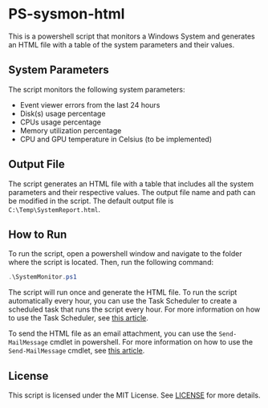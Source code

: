 # PS-sysmon-html
This is a powershell script that monitors a Windows System and generates an HTML file with a table of the system parameters and their values.

## System Parameters

The script monitors the following system parameters:

- Event viewer errors from the last 24 hours
- Disk(s) usage percentage
- CPUs usage percentage
- Memory utilization percentage
- CPU and GPU temperature in Celsius (to be implemented)

## Output File

The script generates an HTML file with a table that includes all the system parameters and their respective values. The output file name and path can be modified in the script. The default output file is `C:\Temp\SystemReport.html`.

## How to Run

To run the script, open a powershell window and navigate to the folder where the script is located. Then, run the following command:

```powershell
.\SystemMonitor.ps1
```

The script will run once and generate the HTML file. To run the script automatically every hour, you can use the Task Scheduler to create a scheduled task that runs the script every hour. For more information on how to use the Task Scheduler, see [this article](https://docs.microsoft.com/en-us/windows/win32/taskschd/task-scheduler-start-page).

To send the HTML file as an email attachment, you can use the `Send-MailMessage` cmdlet in powershell. For more information on how to use the `Send-MailMessage` cmdlet, see [this article](https://docs.microsoft.com/en-us/powershell/module/microsoft.powershell.utility/send-mailmessage?view=powershell-7.2).

## License

This script is licensed under the MIT License. See [LICENSE](LICENSE) for more details.
